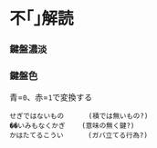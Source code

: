 # 不｢｣解読

### 鍵盤濃淡

### 鍵盤色
青=```0```、赤=```1```で変換する

```
せぎではないもの      (積では無いもの?)
��いみもなくかぎ    (意味の無く鍵?)
かはたてるこうい      (ガバ立てる行為?)
```
